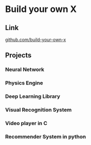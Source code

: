 # Build your own X

## Link

[github.com/build-your-own-x](https://github.com/codecrafters-io/build-your-own-x)

## Projects

### Neural Network

### Physics Engine

### Deep Learning Library

### Visual Recognition System

### Video player in C

### Recommender System in python
